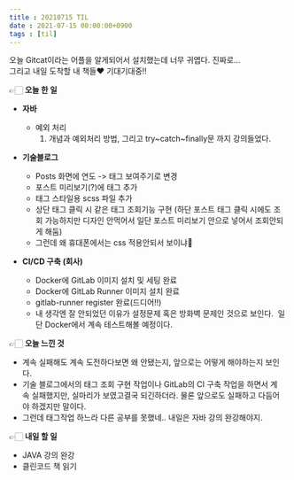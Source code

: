```yaml
---
title : 20210715 TIL
date : 2021-07-15 00:00:00+0900
tags : [til]
---
```


오늘 Gitcat이라는 어플을 알게되어서 설치했는데 너무 귀엽다. 진짜로...   
그리고 내일 도착할 내 책들❤️ 기대기대중!!   

👉🏻 **오늘 한 일**   
* **자바**   
    - 예외 처리   
        1. 개념과 예외처리 방법, 그리고 try~catch~finally문 까지 강의들었다.   
   
* **기술블로그**   
    - Posts 화면에 연도 -> 태그 보여주기로 변경
    - 포스트 미리보기(?)에 태그 추가
    - 태그 스타일용 scss 파일 추가
    - 상단 태그 클릭 시 같은 태그 조회기능 구현 (하단 포스트 태그 클릭 시에도 조회 가능하지만 디자인 안먹어서 일단 포스트 미리보기 안으로 넣어서 조회안되게 해둠)
    - 그런데 왜 휴대폰에서는 css 적용안되서 보이냐😬
   
* **CI/CD 구축 (회사)**   
    - Docker에 GitLab 이미지 설치 및 세팅 완료   
    - Docker에 GitLab Runner 이미지 설치 완료   
    - gitlab-runner register 완료(드디어!!)   
    - 내 생각엔 잘 안되었던 이유가 설정문제 혹은 방화벽 문제인 것으로 보인다.    일단 Docker에서 계속 테스트해볼 예정이다.   
       
👉🏻 **오늘 느낀 것**   
- 계속 실패해도 계속 도전하다보면 왜 안됐는지, 앞으로는 어떻게 해야하는지 보인다.   
- 기술 블로그에서의 태그 조회 구현 작업이나 GitLab의 CI 구축 작업을 하면서 계속 실패했지만, 실마리가 보였고결국 되긴하더라. 물론 앞으로도 실패하고 다듬어야 하겠지만 말이다.   
- 그런데 태그작업 하느라 다른 공부를 못했네.. 내일은 자바 강의 완강해야지.   
   
👉🏻 **내일 할 일**   
- JAVA 강의 완강   
- 클린코드 책 읽기   
